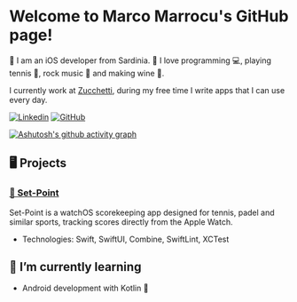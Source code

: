# Welcome to Marco Marrocu's GitHub page!

📱 I am an iOS developer from Sardinia. 🌊
 I love programming 💻, playing tennis 🎾, rock music 🎸 and making wine 🍇.

 I currently work at [Zucchetti](https://www.zucchetti.it), during my free time I write apps that I can use every day.

[![Linkedin](https://img.shields.io/badge/-Marco_Marrocu-blue?style=flat-square&logo=Linkedin&logoColor=white&link=https://www.linkedin.com/in/marrocumarco/)](https://www.linkedin.com/in/marrocumarco/)
[![GitHub](https://img.shields.io/github/followers/marrocumarco?label=follow&style=social)](https://github.com/marrocumarco)

[![Ashutosh's github activity graph](https://github-readme-activity-graph.vercel.app/graph?username=marrocumarco&theme=github-compact)](https://github.com/ashutosh00710/github-readme-activity-graph)

## 🖥️ Projects

### [🎾 Set-Point](https://github.com/marrocumarco/Set-Point/)
Set-Point is a watchOS scorekeeping app designed for tennis, padel and similar sports, tracking scores directly from the Apple Watch.

- Technologies: Swift, SwiftUI, Combine, SwiftLint, XCTest

## 🌱 I’m currently learning 
- Android development with Kotlin 🤖

<!--
**marrocumarco/marrocumarco** is a ✨ _special_ ✨ repository because its `README.md` (this file) appears on your GitHub profile.

Here are some ideas to get you started:

- 🔭 I’m currently working on ...
- 🌱 I’m currently learning ...
- 👯 I’m looking to collaborate on ...
- 🤔 I’m looking for help with ...
- 💬 Ask me about ...
- 📫 How to reach me: ...
- 😄 Pronouns: ...
- ⚡ Fun fact: ...
-->
